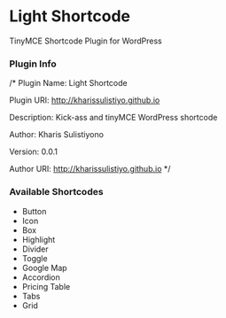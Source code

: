 # Light Shortcode

TinyMCE Shortcode Plugin for WordPress

### Plugin Info

/*
Plugin Name: Light Shortcode

Plugin URI: http://kharissulistiyo.github.io

Description: Kick-ass and tinyMCE WordPress shortcode

Author: Kharis Sulistiyono

Version: 0.0.1

Author URI: http://kharissulistiyo.github.io
*/


### Available Shortcodes

* Button
* Icon
* Box
* Highlight
* Divider
* Toggle
* Google Map
* Accordion
* Pricing Table
* Tabs
* Grid
